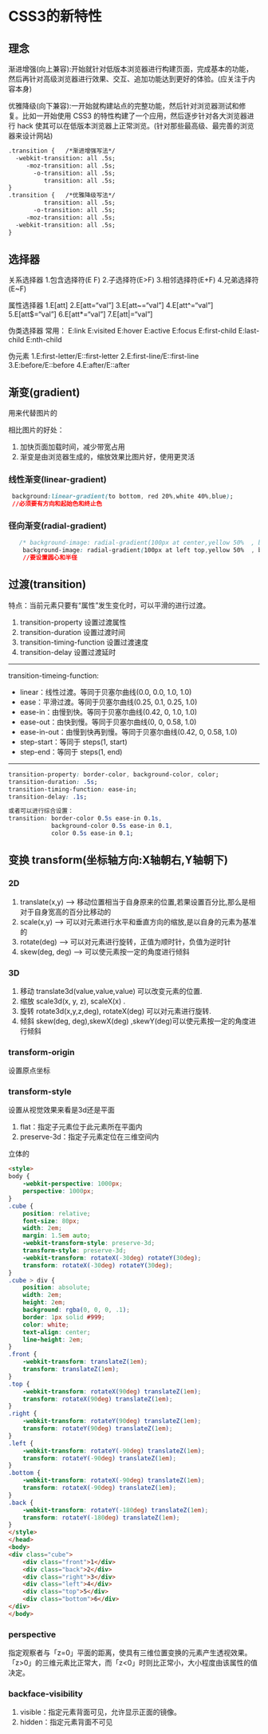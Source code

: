 # CSS3的新特性

## 理念

渐进增强(向上兼容):开始就针对低版本浏览器进行构建页面，完成基本的功能，然后再针对高级浏览器进行效果、交互、追加功能达到更好的体验。(应关注于内容本身)

优雅降级(向下兼容):一开始就构建站点的完整功能，然后针对浏览器测试和修复。比如一开始使用 CSS3 的特性构建了一个应用，然后逐步针对各大浏览器进行 
hack 使其可以在低版本浏览器上正常浏览。(针对那些最高级、最完善的浏览器来设计网站)

```html
.transition {   /*渐进增强写法*/
  -webkit-transition: all .5s;
     -moz-transition: all .5s;
       -o-transition: all .5s;
          transition: all .5s;  
} 
.transition {   /*优雅降级写法*/ 
          transition: all .5s;
       -o-transition: all .5s;
     -moz-transition: all .5s;
  -webkit-transition: all .5s;
}
```

## 选择器

关系选择器
1.包含选择符(E F)
2.子选择符(E>F)
3.相邻选择符(E+F)
4.兄弟选择符(E~F)

属性选择器
1.E[att]
2.E[att=“val”]
3.E[att~=“val”]
4.E[att^=“val”]
5.E[att$=“val”]
6.E[att*=“val”]
7.E[att|=“val”]

伪类选择器
常用：
E:link
E:visited
E:hover
E:active
E:focus
E:first-child
E:last-child
E:nth-child

伪元素
1.E:first-letter/E::first-letter
2.E:first-line/E::first-line
3.E:before/E::before
4.E:after/E::after

## 渐变(gradient)

用来代替图片的

相比图片的好处：

1. 加快页面加载时间，减少带宽占用
2. 渐变是由浏览器生成的，缩放效果比图片好，使用更灵活

### 线性渐变(linear-gradient)

```css
 background:linear-gradient(to bottom, red 20%,white 40%,blue);
 //必须要有方向和起始色和终止色
```

### 径向渐变(radial-gradient)

```css
   /* background-image: radial-gradient(100px at center,yellow 50%  , blue, red); */
    background-image: radial-gradient(100px at left top,yellow 50%  , blue, red);
    //要设置圆心和半径
```

## 过渡(transition)

特点：当前元素只要有“属性”发生变化时，可以平滑的进行过渡。

1. transition-property 设置过渡属性
2. transition-duration 设置过渡时间
3. transition-timing-function 设置过渡速度
4. transition-delay 设置过渡延时

***
transition-timeing-function:
* linear：线性过渡。等同于贝塞尔曲线(0.0, 0.0, 1.0, 1.0)
* ease：平滑过渡。等同于贝塞尔曲线(0.25, 0.1, 0.25, 1.0)
* ease-in：由慢到快。等同于贝塞尔曲线(0.42, 0, 1.0, 1.0)
* ease-out：由快到慢。等同于贝塞尔曲线(0, 0, 0.58, 1.0)
* ease-in-out：由慢到快再到慢。等同于贝塞尔曲线(0.42, 0, 0.58, 1.0)
* step-start：等同于 steps(1, start)
* step-end：等同于 steps(1, end)
***

```css
transition-property: border-color, background-color, color;
transition-duration: .5s;
transition-timing-function: ease-in;
transition-delay: .1s;

或者可以进行综合设置：
transition: border-color 0.5s ease-in 0.1s,
            background-color 0.5s ease-in 0.1,
            color 0.5s ease-in 0.1;
```

## 变换 transform(坐标轴方向:X轴朝右,Y轴朝下)

### 2D
1. translate(x,y)  --> 移动位置相当于自身原来的位置,若果设置百分比,那么是相对于自身宽高的百分比移动的
2. scale(x,y) --> 可以对元素进行水平和垂直方向的缩放,是以自身的元素为基准的
3. rotate(deg)  --> 可以对元素进行旋转，正值为顺时针，负值为逆时针
4. skew(deg, deg) --> 可以使元素按一定的角度进行倾斜


### 3D

1. 移动 translate3d(value,value,value) 可以改变元素的位置.
2. 缩放 scale3d(x, y, z), scaleX(x) .
3. 旋转 rotate3d(x,y,z,deg), rotateX(deg) 可以对元素进行旋转.
4. 倾斜 skew(deg, deg),skewX(deg) ,skewY(deg)可以使元素按一定的角度进行倾斜

### transform-origin

设置原点坐标

### transform-style

设置从视觉效果来看是3d还是平面

1. flat：指定子元素位于此元素所在平面内
2. preserve-3d：指定子元素定位在三维空间内

立体的
```html
<style>
body {
    -webkit-perspective: 1000px;
    perspective: 1000px;
}
.cube {
    position: relative;
    font-size: 80px;
    width: 2em;
    margin: 1.5em auto;
    -webkit-transform-style: preserve-3d;
    transform-style: preserve-3d;
    -webkit-transform: rotateX(-30deg) rotateY(30deg);
    transform: rotateX(-30deg) rotateY(30deg);
}
.cube > div {
    position: absolute;
    width: 2em;
    height: 2em;
    background: rgba(0, 0, 0, .1);
    border: 1px solid #999;
    color: white;
    text-align: center;
    line-height: 2em;
}
.front {
    -webkit-transform: translateZ(1em);
    transform: translateZ(1em);
}
.top {
    -webkit-transform: rotateX(90deg) translateZ(1em);
    transform: rotateX(90deg) translateZ(1em);
}
.right {
    -webkit-transform: rotateY(90deg) translateZ(1em);
    transform: rotateY(90deg) translateZ(1em);
}
.left {
    -webkit-transform: rotateY(-90deg) translateZ(1em);
    transform: rotateY(-90deg) translateZ(1em);
}
.bottom {
    -webkit-transform: rotateX(-90deg) translateZ(1em);
    transform: rotateX(-90deg) translateZ(1em);
}
.back {
    -webkit-transform: rotateY(-180deg) translateZ(1em);
    transform: rotateY(-180deg) translateZ(1em);
}
</style>
</head>
<body>
<div class="cube">
    <div class="front">1</div>
    <div class="back">2</div>
    <div class="right">3</div>
    <div class="left">4</div>
    <div class="top">5</div>
    <div class="bottom">6</div>
</div>
</body>
```

### perspective

指定观察者与「z=0」平面的距离，使具有三维位置变换的元素产生透视效果。「z>0」的三维元素比正常大，而「z<0」时则比正常小，大小程度由该属性的值决定。


### backface-visibility

1. visible：指定元素背面可见，允许显示正面的镜像。
2. hidden：指定元素背面不可见
